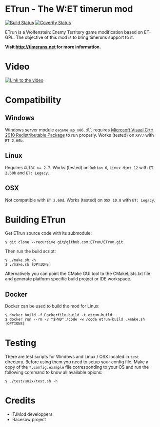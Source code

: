 ETrun - The W:ET timerun mod
============================

[![Build Status](https://travis-ci.org/ETrun/ETrun.png?branch=newstructure)](https://travis-ci.org/ETrun/ETrun)
[![Coverity Status](https://scan.coverity.com/projects/3689/badge.svg?flat=1)](https://scan.coverity.com/projects/3689)

ETrun is a Wolfenstein: Enemy Territory game modification based on ET-GPL.
The objective of this mod is to bring timeruns support to it.

**Visit http://timeruns.net for more information.**

Video
=====

[![Link to the video](http://img.youtube.com/vi/asMrNNIT0e0/0.jpg)](http://www.youtube.com/watch?v=asMrNNIT0e0)

Compatibility
=============

Windows
-------

Windows server module `qagame_mp_x86.dll` requires [Microsoft Visual C++ 2010 Redistributable Package](http://www.microsoft.com/en-us/download/details.aspx?id=5555) to run properly.
Works (tested) on `XP/7` with `ET 2.60b`.

Linux
-----

Requires `GLIBC >= 2.7`.
Works (tested) on `Debian 6`, `Linux Mint 12` with `ET 2.60b` and `ET: Legacy`.

OSX
---

Not compatible with `ET 2.60d`.
Works (tested) on `OSX 10.8` with `ET: Legacy`.

Building ETrun
==============

Get ETrun source code with its submodule:

	$ git clone --recursive git@github.com:ETrun/ETrun.git

Then run the build script:

	$ ./make.sh -h
	$ ./make.sh [OPTIONS]

Alternatively you can point the CMake GUI tool to the CMakeLists.txt file and generate platform specific build project or IDE workspace.

Docker
------

Docker can be used to build the mod for Linux:

	$ docker build -f Dockerfile.build -t etrun-build .
	$ docker run --rm -v "$PWD":/code -w /code etrun-build ./make.sh [OPTIONS]

Testing
=======

There are test scripts for Windows and Linux / OSX located in `test` directory.
Before using them you need to setup your config file. Make a copy of the `*.config.example` file corresponding to your OS and run the following command to know all available opions:

	$ ./test/unix/test.sh -h

Credits
=======

* TJMod developpers
* Racesow project
